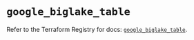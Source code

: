 # `google_biglake_table`

Refer to the Terraform Registry for docs: [`google_biglake_table`](https://registry.terraform.io/providers/hashicorp/google-beta/5.41.0/docs/resources/google_biglake_table).
